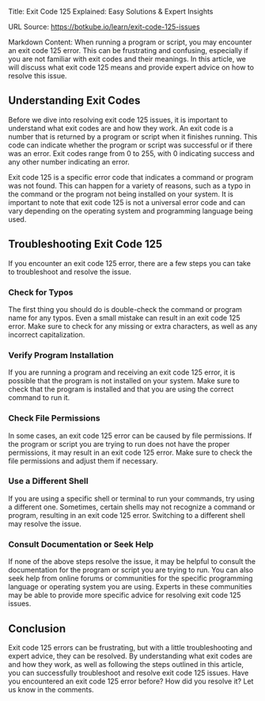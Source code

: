 Title: Exit Code 125 Explained: Easy Solutions & Expert Insights

URL Source: https://botkube.io/learn/exit-code-125-issues

Markdown Content:
When running a program or script, you may encounter an exit code 125 error. This can be frustrating and confusing, especially if you are not familiar with exit codes and their meanings. In this article, we will discuss what exit code 125 means and provide expert advice on how to resolve this issue.

Understanding Exit Codes
------------------------

Before we dive into resolving exit code 125 issues, it is important to understand what exit codes are and how they work. An exit code is a number that is returned by a program or script when it finishes running. This code can indicate whether the program or script was successful or if there was an error. Exit codes range from 0 to 255, with 0 indicating success and any other number indicating an error.

Exit code 125 is a specific error code that indicates a command or program was not found. This can happen for a variety of reasons, such as a typo in the command or the program not being installed on your system. It is important to note that exit code 125 is not a universal error code and can vary depending on the operating system and programming language being used.

Troubleshooting Exit Code 125
-----------------------------

If you encounter an exit code 125 error, there are a few steps you can take to troubleshoot and resolve the issue.

### Check for Typos

The first thing you should do is double-check the command or program name for any typos. Even a small mistake can result in an exit code 125 error. Make sure to check for any missing or extra characters, as well as any incorrect capitalization.

### Verify Program Installation

If you are running a program and receiving an exit code 125 error, it is possible that the program is not installed on your system. Make sure to check that the program is installed and that you are using the correct command to run it.

### Check File Permissions

In some cases, an exit code 125 error can be caused by file permissions. If the program or script you are trying to run does not have the proper permissions, it may result in an exit code 125 error. Make sure to check the file permissions and adjust them if necessary.

### Use a Different Shell

If you are using a specific shell or terminal to run your commands, try using a different one. Sometimes, certain shells may not recognize a command or program, resulting in an exit code 125 error. Switching to a different shell may resolve the issue.

### Consult Documentation or Seek Help

If none of the above steps resolve the issue, it may be helpful to consult the documentation for the program or script you are trying to run. You can also seek help from online forums or communities for the specific programming language or operating system you are using. Experts in these communities may be able to provide more specific advice for resolving exit code 125 issues.

Conclusion
----------

Exit code 125 errors can be frustrating, but with a little troubleshooting and expert advice, they can be resolved. By understanding what exit codes are and how they work, as well as following the steps outlined in this article, you can successfully troubleshoot and resolve exit code 125 issues. Have you encountered an exit code 125 error before? How did you resolve it? Let us know in the comments.

‍
